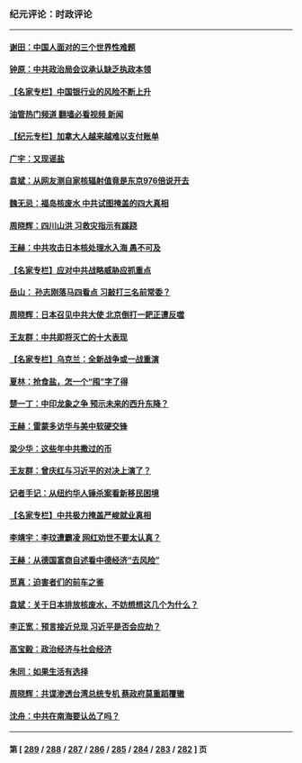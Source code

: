 ### 纪元评论：时政评论
---
#### [谢田：中国人面对的三个世界性难题](../../pages/nsc1025/n14064892.md?09020330) 
#### [钟原：中共政治局会议承认缺乏执政本领](../../pages/nsc1025/n14064902.md?09020330) 
#### [【名家专栏】中国银行业的风险不断上升](../../pages/nsc1025/n14064074.md?09020330) 
#### [油管热门频道 翻墙必看视频 新闻](ok?09020330)
#### [【纪元专栏】加拿大人越来越难以支付账单](../../pages/nsc1025/n14064846.md?09020330) 
#### [广宇：又现谣盐](../../pages/nsc1025/n14064679.md?09020330) 
#### [袁斌：从网友测自家核辐射值竟是东京976倍说开去](../../pages/nsc1025/n14064498.md?09020330) 
#### [魏无忌：福岛核废水 中共试图掩盖的四大真相](../../pages/nsc1025/n14064454.md?09020330) 
#### [周晓辉：四川山洪 习救灾指示有蹊跷](../../pages/nsc1025/n14064124.md?09020330) 
#### [王赫：中共攻击日本核处理水入海 愚不可及](../../pages/nsc1025/n14064268.md?09020330) 
#### [【名家专栏】应对中共战略威胁应抓重点](../../pages/nsc1025/n14061645.md?09020330) 
#### [岳山： 孙志刚落马四看点 习敲打三名前常委？](../../pages/nsc1025/n14063653.md?09020330) 
#### [周晓辉：日本召见中共大使 北京倒打一耙正遭反噬](../../pages/nsc1025/n14064067.md?09020330) 
#### [王友群：中共即将灭亡的十大表现](../../pages/nsc1025/n14063629.md?09020330) 
#### [【名家专栏】乌克兰：全新战争或一战重演](../../pages/nsc1025/n14059639.md?09020330) 
#### [夏林：抢食盐，怎一个“囤”字了得](../../pages/nsc1025/n14063438.md?09020330) 
#### [楚一丁：中印龙象之争 预示未来的西升东降？](../../pages/nsc1025/n14063457.md?09020330) 
#### [王赫：雷蒙多访华与美中软硬交锋](../../pages/nsc1025/n14063124.md?09020330) 
#### [梁少华：这些年中共撒过的币](../../pages/nsc1025/n14062966.md?09020330) 
#### [王友群：曾庆红与习近平的对决上演了？](../../pages/nsc1025/n14062941.md?09020330) 
#### [记者手记：从纽约华人锤杀案看新移民困境](../../pages/nsc1025/n14062366.md?09020330) 
#### [【名家专栏】中共极力掩盖严峻就业真相](../../pages/nsc1025/n14062018.md?09020330) 
#### [李靖宇：李玟遭霸凌 网红劝世不要太认真？](../../pages/nsc1025/n14062775.md?09020330) 
#### [王赫：从德国富商自述看中德经济“去风险”](../../pages/nsc1025/n14062412.md?09020330) 
#### [觅真：迫害者们的前车之鉴](../../pages/nsc1025/n14062497.md?09020330) 
#### [袁斌：关于日本排放核废水，不妨想想这几个为什么？](../../pages/nsc1025/n14062464.md?09020330) 
#### [李正宽：预言接近兑现 习近平是否会应劫？](../../pages/nsc1025/n14061898.md?09020330) 
#### [高宝毅：政治经济与社会经济](../../pages/nsc1025/n14062322.md?09020330) 
#### [朱同：如果生活有选择](../../pages/nsc1025/n14062307.md?09020330) 
#### [周晓辉：共谍渗透台湾总统专机 蔡政府莫重蹈覆辙](../../pages/nsc1025/n14062274.md?09020330) 
#### [沈舟：中共在南海要认怂了吗？](../../pages/nsc1025/n14062049.md?09020330) 

---
#### 第 [ [289](./289.md?09020330) / [288](./288.md?09020330) / [287](./287.md?09020330) / [286](./286.md?09020330) / [285](./285.md?09020330) / [284](./284.md?09020330) / [283](./283.md?09020330) / [282](./282.md?09020330) ] 页
